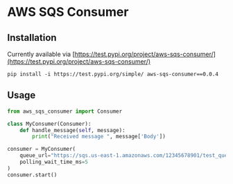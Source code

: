 # AWS SQS Consumer

## Installation

Currently available via [https://test.pypi.org/project/aws-sqs-consumer/](https://test.pypi.org/project/aws-sqs-consumer/)

```
pip install -i https://test.pypi.org/simple/ aws-sqs-consumer==0.0.4
```

## Usage

```python
from aws_sqs_consumer import Consumer

class MyConsumer(Consumer):
    def handle_message(self, message):
        print("Received message ", message['Body'])

consumer = MyConsumer(
    queue_url="https://sqs.us-east-1.amazonaws.com/12345678901/test_queue",
    polling_wait_time_ms=5
)
consumer.start()
```